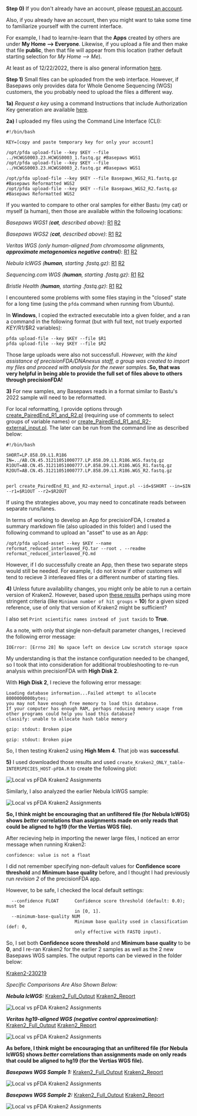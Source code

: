**Step 0)** If you don't already have an account, please [request an account](https://precision.fda.gov/request_access).

Also, if you already have an account, then you might want to take some time to familiarize yourself with the current interface.

For example, I had to learn/re-learn that the **Apps** created by others are under **My Home --> Everyone**.  Likewise, if you upload a file and then make that file **public**, then that file will appear from this location (rather default starting selection for *My Home --> Me*).

At least as of 12/22/2022, there is also general information [here](https://precision.fda.gov/docs/introduction).

**Step 1)** Small files can be uploaded from the web interface.  However, if Basepaws only provides data for Whole Genome Sequencing (WGS) customers, the you probably need to upload the files a different way.

**1a)** *Request a key* using a command Instructions that include Authorization Key generation are available [here](https://precision.fda.gov/assets/new).

**2a)** I uploaded my files using the Command Line Interface (CLI):

```
#!/bin/bash

KEY=[copy and paste temporary key for only your account]

/opt/pfda upload-file --key $KEY --file ../HCWGS0003.23.HCWGS0003_1.fastq.gz #Basepaws WGS1
/opt/pfda upload-file --key $KEY --file ../HCWGS0003.23.HCWGS0003_2.fastq.gz #Basepaws WGS1

/opt/pfda upload-file --key $KEY --file Basepaws_WGS2_R1.fastq.gz #Basepaws Reformatted WGS2
/opt/pfda upload-file --key $KEY --file Basepaws_WGS2_R2.fastq.gz #Basepaws Reformatted WGS2
```

If you wanted to compare to other oral samples for either Bastu (my cat) or myself (a human), then those are available within the following locations:

*Basepaws WGS1 (**cat**, described above)*: [R1](https://precision.fda.gov/home/files/file-GPjQ0Q008qqffP1KpJb66Jk8-1) [R2](https://precision.fda.gov/home/files/file-GPjQ2X808qqQFPxV2j86v8Z6-1)

*Basepaws WGS2 (**cat**, described above)*: [R1](https://precision.fda.gov/home/files/file-GPjPKX008qqbXFpGK681gFfZ-1) [R2](https://precision.fda.gov/home/files/file-GPjQ8pQ08qqZqZFPFG0xJYjK-1)


*Veritas WGS (only human-aligned from chromosome alignments, **approximate metagenomics negative control**)*: [R1](https://precision.fda.gov/home/files/file-FXyxPJQ0Vjj4FQVk354B168g-1) [R2](https://precision.fda.gov/home/files/file-FXyxPv80Vjj9b88QJz03kzKk-1)

*Nebula lcWGS (**human**, starting .fastq.gz)*: [R1](https://precision.fda.gov/home/files/file-Fb13k9j0Vjj5GjQXPQp5QFQF-1) [R2](https://precision.fda.gov/home/files/file-Fb13z000VjjBYJP2JbgyPVBb-1)

*Sequencing.com WGS (**human**, starting .fastq.gz)*: [R1](https://precision.fda.gov/home/files/file-GPjPVVj08qqV14j87GQ59BPz-1) [R2](https://precision.fda.gov/home/files/file-GPjPjKj08qqQ5GkGPVP8bFxB-1)

*Bristle Health (**human**, starting .fastq.gz)*: [R1](https://precision.fda.gov/home/files/file-GPjPJqj08qqQx5JVxzQjPKXB-1) [R2](https://precision.fda.gov/home/files/file-GPjPKG808qqXbVKx7Q3bK28j-1)

I encountered some problems with some files staying in the "closed" state for a long time (using the `pfda` command when running from Ubuntu).

In **Windows**, I copied the extracted executable into a given folder, and a ran a command in the following format (but with full text, not truely exported $KEY/$R1/$R2 variables):

```
pfda upload-file --key $KEY --file $R1
pfda upload-file --key $KEY --file $R2
```

Those large uploads were also not successfull.  *However, with the kind assistance of precisionFDA/DNAnexus staff, a group was created to import my files and proceed with analysis for the newer samples.*  **So, that was very helpful in being able to provide the full set of files above to others through precisionFDA!**

**3)** For new samples, any Basepaws reads in a format similar to Bastu's 2022 sample will need to be reformatted.

For local reformatting, I provide options through [create_PairedEnd_R1_and_R2.pl](https://github.com/cwarden45/Bastu_Cat_Genome/blob/master/Basepaws_Notes/Reformat_Basepaws_WGS2_and_Combine/create_PairedEnd_R1_and_R2.pl) (requiring use of comments to select groups of variable names) or [create_PairedEnd_R1_and_R2-external_input.pl](https://github.com/cwarden45/Bastu_Cat_Genome/blob/master/Basepaws_Notes/Reformat_Basepaws_WGS2_and_Combine/precisionFDA-Sharing_and_Analysis/create_PairedEnd_R1_and_R2-external_input.pl).  The later can be run from the command line as described below:

```
#!/bin/bash

SHORT=LP.858.D9.L1.R186
IN=../AB.CN.45.31211051000777.LP.858.D9.L1.R186.WGS.fastq.gz
R1OUT=AB.CN.45.31211051000777.LP.858.D9.L1.R186.WGS_R1.fastq.gz
R2OUT=AB.CN.45.31211051000777.LP.858.D9.L1.R186.WGS_R2.fastq.gz


perl create_PairedEnd_R1_and_R2-external_input.pl --id=$SHORT --in=$IN --r1=$R1OUT --r2=$R2OUT
```

If using the strategies above, you may need to concatinate reads between separate runs/lanes.

In terms of working to develop an App for precisionFDA, I created a summary markdown file (also uploaded in this folder) and I used the following command to upload an "asset" to use as an App:

```
/opt/pfda upload-asset --key $KEY --name reformat_reduced_interleaved_FQ.tar --root . --readme reformat_reduced_interleaved_FQ.md
```

However, if I do successfully create an App, then these two separate steps would still be needed.  For example, I do not know if other customers will tend to recieve 3 interleaved files or a different number of starting files.

**4)** Unless future availability changes, you might only be able to run a certain version of Kraken2.  However, based upon [these results](https://github.com/cwarden45/Bastu_Cat_Genome/blob/master/Basepaws_Notes/Reformat_Basepaws_WGS2_and_Combine/Additional_Kraken_Classifications/README.md) perhaps using more stringent criteria (like `Minimum number of hit groups` = **10**) for a given sized reference, use of only that version of Kraken2 might be sufficient?

I also set `Print scientific names instead of just taxids` to **True**.

As a note, with only that single non-default parameter changes, I recieved the following error message:

```
IOError: [Errno 28] No space left on device Low scratch storage space
```

My understanding is that the instance configuration needed to be changed, so I took that into consideration for additional troubleshooting to re-run analysis within precisionFDA with **High Disk 2**.

With **High Disk 2**, I recieve the following error message:

```
Loading database information...Failed attempt to allocate 8000000000bytes;
you may not have enough free memory to load this database.
If your computer has enough RAM, perhaps reducing memory usage from
other programs could help you load this database?
classify: unable to allocate hash table memory

gzip: stdout: Broken pipe

gzip: stdout: Broken pipe
```

So, I then testing Kraken2 using **High Mem 4**.  That job was **successful**.

**5)** I used downloaded those results and used `create_Kraken2_ONLY_table-INTERSPECIES_HOST-pFDA.R` to create the following plot:

![Local vs pFDA Kraken2 Assignments](VeritasWGS-Kraken2-Local_and_pFDA-cor.png "Local vs pFDA Kraken2 Assignments")

Similarly, I also analyzed the earlier Nebula lcWGS sample:

![Local vs pFDA Kraken2 Assignments](Nebula_lcWGS-Kraken2-Local_and_pFDA-cor.png "Local vs pFDA Kraken2 Assignments")

**So, I think might be encouraging that an unfiltered file (for Nebula lcWGS) shows *better* correlations than assignments made on only reads that could be aligned to hg19 (for the Vertias WGS file).**

After recieving help in importing the newer large files, I noticed an error message when running Kraken2:

```
confidence: value is not a float
```

I did not remember specifying non-default values for **Confidence score threshold** and **Minimum base quality** before, and I thought I had previously run *revision 2* of the precisionFDA app.

However, to be safe, I checked the local default settings:

```
  --confidence FLOAT      Confidence score threshold (default: 0.0); must be
                          in [0, 1].
  --minimum-base-quality NUM
                          Minimum base quality used in classification (def: 0,
                          only effective with FASTQ input).
```

So, I set both **Confidence score threshold** and **Minimum base quality** to be **0**, and I re-ran Kraken2 for the earlier 2 samples as well as the 2 new Basepaws WGS samples.  The output reports can be viewed in the folder below:

[Kraken2-230219](https://github.com/cwarden45/Bastu_Cat_Genome/tree/master/Basepaws_Notes/Reformat_Basepaws_WGS2_and_Combine/precisionFDA-Sharing_and_Analysis/Kraken2-230219)

*Specific Comparisons Are Also Shown Below:*

***Nebula lcWGS:*** [Kraken2_Full_Output](https://precision.fda.gov/home/files/file-GPk6f2802YPY8K4Q2F1Kb3Q2-1) [Kraken2_Report](https://precision.fda.gov/home/files/file-GPk6f3Q02YPbjQB7VVkYxxfQ-1)

![Local vs pFDA Kraken2 Assignments](230219-Nebula_lcWGS-Kraken2-Local_and_pFDA-cor.png "Local vs pFDA Kraken2 Assignments")

***Veritas hg19-aligned WGS (negative control approximation):*** [Kraken2_Full_Output](https://precision.fda.gov/home/files/file-GPk7F90039P5VbG9x3zp9Q52-1) [Kraken2_Report](https://precision.fda.gov/home/files/file-GPk7Gf0039PG4BZfbVJy8Y5f-1)

![Local vs pFDA Kraken2 Assignments](230219-VeritasWGS-Kraken2-Local_and_pFDA-cor.png "Local vs pFDA Kraken2 Assignments")

**As before, I think might be encouraging that an unfiltered file (for Nebula lcWGS) shows *better* correlations than assignments made on only reads that could be aligned to hg19 (for the Vertias WGS file).**

***Basepaws WGS Sample 1:*** [Kraken2_Full_Output](https://precision.fda.gov/home/files/file-GPk717802gJPgyXv6236bF5k-1) [Kraken2_Report](https://precision.fda.gov/home/files/file-GPk727002gJ8Z25Z8G83JFf4-1)

![Local vs pFDA Kraken2 Assignments](230219-Basepaws_WGS1-Kraken2-Local_and_pFDA-cor.png "Local vs pFDA Kraken2 Assignments")

***Basepaws WGS Sample 2:*** [Kraken2_Full_Output](https://precision.fda.gov/home/files/file-GPk7JYQ08p06Qq3KQqqV7yFY-1) [Kraken2_Report](https://precision.fda.gov/home/files/file-GPk7KX008p03GZkz6PfK622V-1)

![Local vs pFDA Kraken2 Assignments](230219-Basepaws_WGS2-Kraken2-Local_and_pFDA-cor.png "Local vs pFDA Kraken2 Assignments")
